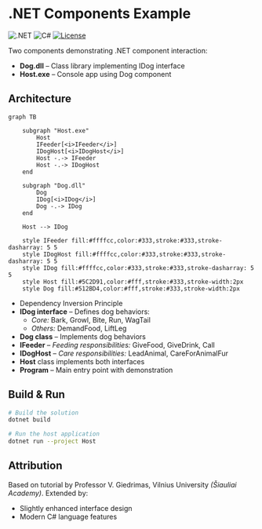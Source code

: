 # .NET Components Example
![.NET](https://img.shields.io/badge/.NET-9.0-512BD4)
![C#](https://img.shields.io/badge/C%23-239120?logo=c-sharp&logoColor=white)
[![License](https://img.shields.io/badge/license-MIT-blue)](LICENSE)

Two components demonstrating .NET component interaction:
- **Dog.dll** – Class library implementing IDog interface
- **Host.exe** – Console app using Dog component

## Architecture
```mermaid
graph TB

    subgraph "Host.exe"
        Host
        IFeeder[<i>IFeeder</i>]
        IDogHost[<i>IDogHost</i>]
        Host -.-> IFeeder
        Host -.-> IDogHost
    end

    subgraph "Dog.dll"
        Dog
        IDog[<i>IDog</i>]
        Dog -.-> IDog
    end

    Host --> IDog

    style IFeeder fill:#ffffcc,color:#333,stroke:#333,stroke-dasharray: 5 5
    style IDogHost fill:#ffffcc,color:#333,stroke:#333,stroke-dasharray: 5 5
    style IDog fill:#ffffcc,color:#333,stroke:#333,stroke-dasharray: 5 5
    style Host fill:#5C2D91,color:#fff,stroke:#333,stroke-width:2px
    style Dog fill:#512BD4,color:#fff,stroke:#333,stroke-width:2px
```

- Dependency Inversion Principle
- **IDog interface** – Defines dog behaviors:
    - *Core:* Bark, Growl, Bite, Run, WagTail
    - *Others:* DemandFood, LiftLeg
- **Dog class** – Implements dog behaviors
- **IFeeder** – *Feeding responsibilities:* GiveFood, GiveDrink, Call
- **IDogHost** – *Care responsibilities:* LeadAnimal, CareForAnimalFur
- **Host** class implements both interfaces
- **Program** – Main entry point with demonstration

## Build & Run
```bash
# Build the solution
dotnet build

# Run the host application
dotnet run --project Host
```
## Attribution
Based on tutorial by Professor V. Giedrimas, Vilnius University *(Šiauliai Academy)*. Extended by:
- Slightly enhanced interface design
- Modern C# language features
